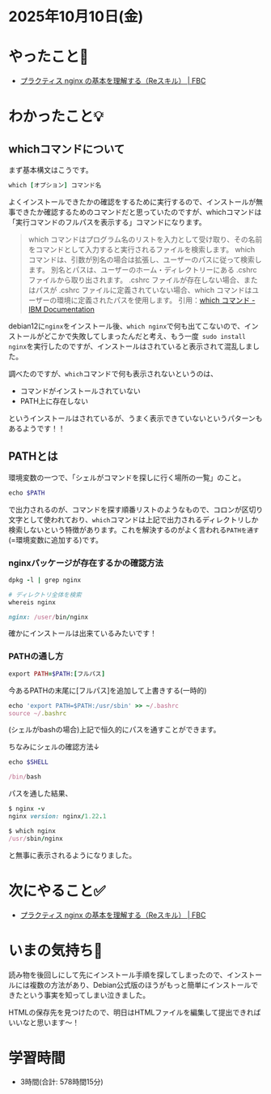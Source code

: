 # 2025年10月10日(金)

# やったこと📝

- [プラクティス nginx の基本を理解する（Reスキル） \| FBC](https://bootcamp.fjord.jp/practices/330)

# わかったこと💡
## whichコマンドについて

まず基本構文はこうです。

```ruby
which [オプション] コマンド名
```

よくインストールできたかの確認をするために実行するので、インストールが無事できたか確認するためのコマンドだと思っていたのですが、whichコマンドは「実行コマンドのフルパスを表示する」コマンドになります。

> which コマンドはプログラム名のリストを入力として受け取り、その名前をコマンドとして入力すると実行されるファイルを検索します。 which コマンドは、引数が別名の場合は拡張し、ユーザーのパスに従って検索します。 別名とパスは、ユーザーのホーム・ディレクトリーにある .cshrc ファイルから取り出されます。 .cshrc ファイルが存在しない場合、またはパスが .cshrc ファイルに定義されていない場合、which コマンドはユーザーの環境に定義されたパスを使用します。
引用：[which コマンド \- IBM Documentation](https://www.ibm.com/docs/ja/aix/7.2.0?topic=w-which-command)

debian12に`nginx`をインストール後、`which nginx`で何も出てこないので、インストールがどこかで失敗してしまったんだと考え、もう一度` sudo install nginx`を実行したのですが、インストールはされていると表示されて混乱しました。

調べたのですが、`which`コマンドで何も表示されないというのは、
- コマンドがインストールされていない
- PATH上に存在しない

というインストールはされているが、うまく表示できていないというパターンもあるようです！！

## PATHとは
環境変数の一つで、「シェルがコマンドを探しに行く場所の一覧」のこと。
```ruby
echo $PATH
```
で出力されるのが、コマンドを探す順番リストのようなもので、コロンが区切り文字として使われており、`which`コマンドは上記で出力されるディレクトリしか検索しないという特徴があります。これを解決するのがよく言われる`PATHを通す`(=環境変数に追加する)です。


### nginxパッケージが存在するかの確認方法

```ruby
dpkg -l | grep nginx

# ディレクトリ全体を検索
whereis nginx

nginx: /user/bin/nginx
```
確かにインストールは出来ているみたいです！

### PATHの通し方
```ruby
export PATH=$PATH:[フルパス]
```
今あるPATHの末尾に[フルパス]を追加して上書きする(一時的)

```ruby
echo 'export PATH=$PATH:/usr/sbin' >> ~/.bashrc
source ~/.bashrc
```
(シェルがbashの場合)上記で恒久的にパスを通すことができます。

ちなみにシェルの確認方法↓
```ruby
echo $SHELL

/bin/bash
```

パスを通した結果、
```ruby
$ nginx -v
nginx version: nginx/1.22.1

$ which nginx
/usr/sbin/nginx
```
と無事に表示されるようになりました。

# 次にやること✅

- [プラクティス nginx の基本を理解する（Reスキル） \| FBC](https://bootcamp.fjord.jp/practices/330)

# いまの気持ち🫶

読み物を後回しにして先にインストール手順を探してしまったので、インストールには複数の方法があり、Debian公式版のほうがもっと簡単にインストールできたという事実を知ってしまい泣きました。

HTMLの保存先を見つけたので、明日はHTMLファイルを編集して提出できればいいなと思います〜！

# 学習時間

- 3時間(合計: 578時間15分)
